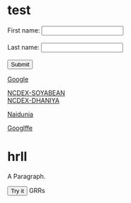 # test
<html>
<head>

</head>

<body>
  
  <form action="https://github.com/hemprakashpatidar/test/blob/main/ind.html">
  <label for="fname">First name:</label>
  <input type="text" id="fname" name="fname"><br><br>
  <label for="lname">Last name:</label>
  <input type="text" id="lname" name="lname"><br><br>
  <input type="submit" value="Submit">
</form>
  
  
  <a href="https://www.google.com/">Google</a>
  <br>
  
  <a href="https://ncdex.com/market-watch/live_quotes?instr_name=0&symbol%5B%5D=SYBEANIDR&exp_date=0">NCDEX-SOYABEAN</a>
  <br>
  <a href="https://ncdex.com/market-watch/live_quotes?instr_name=0&symbol%5B%5D=DHANIYA&exp_date=0">NCDEX-DHANIYA</a>
  <br>
  
  <a href="https://epaper.naidunia.com/mepaper/edition-today-indore-74.html">Naidunia</a>
  <br>

  <a href="https://github.com/hemprakashpatidar/test/blob/main/ind.html">Googlffe</a>
<h1>hrll</h1>
  <p id="demo">A Paragraph.</p>
  <button type="button" onclick="myFunction()">Try it</button>
GRRs</body>
<html>
